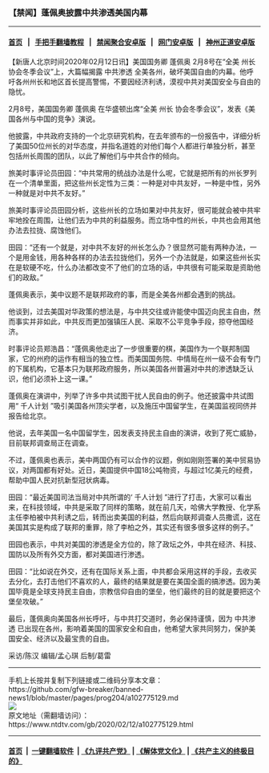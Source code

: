 ### 【禁闻】蓬佩奥披露中共渗透美国内幕
------------------------

#### [首页](https://github.com/gfw-breaker/banned-news1/blob/master/README.md) &nbsp;&nbsp;|&nbsp;&nbsp; [手把手翻墙教程](https://github.com/gfw-breaker/guides/wiki) &nbsp;&nbsp;|&nbsp;&nbsp; [禁闻聚合安卓版](https://github.com/gfw-breaker/bn-android) &nbsp;&nbsp;|&nbsp;&nbsp; [网门安卓版](https://github.com/oGate2/oGate) &nbsp;&nbsp;|&nbsp;&nbsp; [神州正道安卓版](https://github.com/SzzdOgate/update) 



<div><div class="post_content" itemprop="articleBody">
 <p>
  【新唐人北京时间2020年02月12日讯】美国国务卿
  <ok href="https://www.ntdtv.com/gb/蓬佩奥.htm">
   蓬佩奥
  </ok>
  2月8号在“全美
  <ok href="https://www.ntdtv.com/gb/州长.htm">
   州长
  </ok>
  协会冬季会议”上，大篇幅揭露
  <ok href="https://www.ntdtv.com/gb/中共渗透.htm">
   中共渗透
  </ok>
  全美各州，破坏美国自由的内幕。他呼吁各州州长和地区首长提高警惕，不要因经济利诱，漠视中共对美国安全与自由的隐忧。
 </p>
 <p>
  2月8号，美国国务卿
  <ok href="https://www.ntdtv.com/gb/蓬佩奥.htm">
   蓬佩奥
  </ok>
  在华盛顿出席“全美
  <ok href="https://www.ntdtv.com/gb/州长.htm">
   州长
  </ok>
  协会冬季会议”，发表《美国各州与中国的竞争》演说。
 </p>
 <p>
  他披露，中共政府支持的一个北京研究机构，在去年颁布的一份报告中，详细分析了美国50位州长的对华态度，并指名道姓的对他们每个人都进行单独分析，甚至包括州长周围的团队，以此了解他们与中共合作的倾向。
 </p>
 <p>
  旅美时事评论员田园：“中共常用的统战办法是什么呢，它就是把所有的州长罗列在一个清单里面，把这些州长定性为三类：一种是对中共友好，一种是中性，另外一种就是对中共不友好。”
 </p>
 <p>
  旅美时事评论员田园分析，这些州长的立场如果对中共友好，很可能就会被中共牢牢地拴在周围，让他们去为中共的利益服务。而立场中性的州长，中共也会用其他办法去拉拢、腐蚀他们。
 </p>
 <p>
  田园：“还有一个就是，对中共不友好的州长怎么办？很显然可能有两种办法，一个是用金钱，用各种各样的办法去拉拢他们，另外一个办法就是，如果这些州长实在是软硬不吃，什么办法都改变不了他们的立场的话，中共很有可能采取是资助他们的政敌。”
 </p>
 <p>
  蓬佩奥表示，美中议题不是联邦政府的事，而是全美各州都会遇到的挑战。
 </p>
 <p>
  他谈到，过去美国对华政策的想法是，与中共交往或许能使中国迈向民主自由，然而事实并非如此，中共反而更加强镇压人民、采取不公平竞争手段，掠夺他国经济。
 </p>
 <p>
  时事评论员郑浩昌：“蓬佩奥他走出了一步很重要的棋，美国作为一个联邦制国家，它的州府的运作有相当的独立性。而美国国务院、中情局在州一级不会有专门的下属机构，它基本只为联邦政府服务，所以美国各州普遍对中共的渗透缺乏认识，他们必须补上这一课。”
 </p>
 <p>
  蓬佩奥在演讲中，列举了许多中共试图干扰人民自由的例子。他还披露中共试图用“
  <ok href="https://www.ntdtv.com/gb/千人计划.htm">
   千人计划
  </ok>
  ”吸引美国各州顶尖学者，以及施压中国留学生，在美国监视同侪并报告给北京。
 </p>
 <p>
  他说，去年美国一名中国留学生，因发表支持民主自由的演讲，收到了死亡威胁，目前联邦调查局正在调查。
 </p>
 <p>
  不过，蓬佩奥也表示，美中两国仍有可以合作的议题，例如刚刚签署的美中贸易协议，对两国都有好处。近日，美国提供中国18公吨物资，与超过1亿美元的经费，帮助中国人民对抗新型冠状病毒。
 </p>
 <p>
  田园：“最近美国司法当局对中共所谓的‘
  <ok href="https://www.ntdtv.com/gb/千人计划.htm">
   千人计划
  </ok>
  ”进行了打击，大家可以看出来，在科技领域，中共是采取了同样的策略，就在前几天，哈佛大学教授、化学系主任李柏被中共利诱之后，转而出卖美国的利益，然后向联邦调查人员撒谎，这在美国其实是构成了联邦的重罪，除了李柏之外，其实还有很多很多这样的例子。”
 </p>
 <p>
  田园也表示，中共对美国的渗透是全方位的，除了政坛之外，中共在经济、科技、国防以及所有外交方面，都对美国进行渗透。
 </p>
 <p>
  田园：“比如说在外交，还有在国际关系上面，中共都会采用这样的手段，去收买去分化，去打击他们不喜欢的人，最终的结果就是要在美国全面的搞渗透。因为美国毕竟是全球支持民主自由，宗教信仰自由的堡垒，他们最终的目的就是要把这个堡垒攻破。”
 </p>
 <p>
  最后，蓬佩奥向美国各州长呼吁，与中共打交道时，务必保持谨慎，因为
  <ok href="https://www.ntdtv.com/gb/中共渗透.htm">
   中共渗透
  </ok>
  已出现在各州，影响着美国的国家安全和自由，他希望大家共同努力，保护美国安全、经济以及最宝贵的自由。
 </p>
 <p>
  采访/陈汉 编辑/孟心琪 后制/葛雷
 </p>
 <div class="single_ad">
 </div>
</div>
</div>
<hr/>
手机上长按并复制下列链接或二维码分享本文章：<br/>
https://github.com/gfw-breaker/banned-news1/blob/master/pages/prog204/a102775129.md <br/>
<a href='https://github.com/gfw-breaker/banned-news1/blob/master/pages/prog204/a102775129.md'><img src='https://github.com/gfw-breaker/banned-news1/blob/master/pages/prog204/a102775129.md.png'/></a> <br/>
原文地址（需翻墙访问）：https://www.ntdtv.com/gb/2020/02/12/a102775129.html


------------------------
#### [首页](https://github.com/gfw-breaker/banned-news1/blob/master/README.md) &nbsp;|&nbsp; [一键翻墙软件](https://github.com/gfw-breaker/nogfw/blob/master/README.md) &nbsp;| [《九评共产党》](https://github.com/gfw-breaker/9ping.md/blob/master/README.md#九评之一评共产党是什么) | [《解体党文化》](https://github.com/gfw-breaker/jtdwh.md/blob/master/README.md) | [《共产主义的终极目的》](https://github.com/gfw-breaker/gczydzjmd.md/blob/master/README.md)


<img src='http://gfw-breaker.win/banned-news/pages/prog204/a102775129.md' width='0px' height='0px'/>